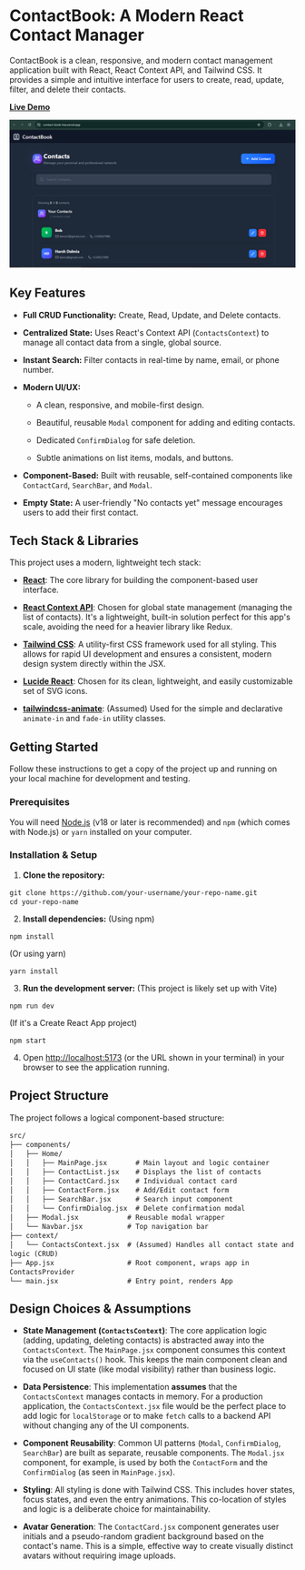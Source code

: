 # ContactBook: A Modern React Contact Manager

ContactBook is a clean, responsive, and modern contact management application built with React, React Context API, and Tailwind CSS. It provides a simple and intuitive interface for users to create, read, update, filter, and delete their contacts.

[**Live Demo**](https://contact-book-tria.vercel.app/) 

![ContactBook App Screenshot](/public/Capture.PNG)

## Key Features

* **Full CRUD Functionality:** Create, Read, Update, and Delete contacts.

* **Centralized State:** Uses React's Context API (`ContactsContext`) to manage all contact data from a single, global source.

* **Instant Search:** Filter contacts in real-time by name, email, or phone number.

* **Modern UI/UX:**

  * A clean, responsive, and mobile-first design.

  * Beautiful, reusable `Modal` component for adding and editing contacts.

  * Dedicated `ConfirmDialog` for safe deletion.

  * Subtle animations on list items, modals, and buttons.

* **Component-Based:** Built with reusable, self-contained components like `ContactCard`, `SearchBar`, and `Modal`.

* **Empty State:** A user-friendly "No contacts yet" message encourages users to add their first contact.

## Tech Stack & Libraries

This project uses a modern, lightweight tech stack:

* [**React**](https://react.dev/): The core library for building the component-based user interface.

* [**React Context API**](https://react.dev/learn/passing-data-deeply-with-context): Chosen for global state management (managing the list of contacts). It's a lightweight, built-in solution perfect for this app's scale, avoiding the need for a heavier library like Redux.

* [**Tailwind CSS**](https://tailwindcss.com/): A utility-first CSS framework used for all styling. This allows for rapid UI development and ensures a consistent, modern design system directly within the JSX.

* [**Lucide React**](https://lucide.dev/): Chosen for its clean, lightweight, and easily customizable set of SVG icons.

* [**tailwindcss-animate**](https://github.com/jamiebuilds/tailwindcss-animate): (Assumed) Used for the simple and declarative `animate-in` and `fade-in` utility classes.

## Getting Started

Follow these instructions to get a copy of the project up and running on your local machine for development and testing.

### Prerequisites

You will need [Node.js](https://nodejs.org/) (v18 or later is recommended) and `npm` (which comes with Node.js) or `yarn` installed on your computer.

### Installation & Setup

1. **Clone the repository:**


```
git clone https://github.com/your-username/your-repo-name.git
cd your-repo-name
```


2. **Install dependencies:**
(Using npm)


```
npm install
```


(Or using yarn)


```
yarn install
```


3. **Run the development server:**
(This project is likely set up with Vite)


```
npm run dev
```


(If it's a Create React App project)


```
npm start
```


4. Open [http://localhost:5173](https://www.google.com/search?q=http://localhost:5173) (or the URL shown in your terminal) in your browser to see the application running.

## Project Structure

The project follows a logical component-based structure:


```
src/
├── components/
│   ├── Home/
│   │   ├── MainPage.jsx       # Main layout and logic container
│   │   ├── ContactList.jsx    # Displays the list of contacts
│   │   ├── ContactCard.jsx    # Individual contact card
│   │   ├── ContactForm.jsx    # Add/Edit contact form
│   │   ├── SearchBar.jsx      # Search input component
│   │   └── ConfirmDialog.jsx  # Delete confirmation modal
│   ├── Modal.jsx            # Reusable modal wrapper
│   └── Navbar.jsx           # Top navigation bar
├── context/
│   └── ContactsContext.jsx  # (Assumed) Handles all contact state and logic (CRUD)
├── App.jsx                  # Root component, wraps app in ContactsProvider
└── main.jsx                 # Entry point, renders App
```

## Design Choices & Assumptions

* **State Management (`ContactsContext`)**: The core application logic (adding, updating, deleting contacts) is abstracted away into the `ContactsContext`. The `MainPage.jsx` component consumes this context via the `useContacts()` hook. This keeps the main component clean and focused on UI state (like modal visibility) rather than business logic.

* **Data Persistence**: This implementation **assumes** that the `ContactsContext` manages contacts in memory. For a production application, the `ContactsContext.jsx` file would be the perfect place to add logic for `localStorage` or to make `fetch` calls to a backend API without changing any of the UI components.

* **Component Reusability**: Common UI patterns (`Modal`, `ConfirmDialog`, `SearchBar`) are built as separate, reusable components. The `Modal.jsx` component, for example, is used by both the `ContactForm` and the `ConfirmDialog` (as seen in `MainPage.jsx`).

* **Styling**: All styling is done with Tailwind CSS. This includes hover states, focus states, and even the entry animations. This co-location of styles and logic is a deliberate choice for maintainability.

* **Avatar Generation**: The `ContactCard.jsx` component generates user initials and a pseudo-random gradient background based on the contact's name. This is a simple, effective way to create visually distinct avatars without requiring image uploads.
